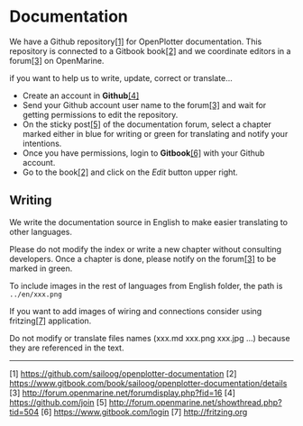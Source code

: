 # Documentation

We have a Github repository[[1]](https://github.com/sailoog/openplotter-documentation) for OpenPlotter documentation. This repository is connected to a Gitbook book[[2]](https://www.gitbook.com/book/sailoog/openplotter-documentation/details) and we coordinate editors in a forum[[3]](http://forum.openmarine.net/forumdisplay.php?fid=16) on OpenMarine.

if you want to help us to write, update, correct or translate...

* Create an account in **Github**[[4]](https://github.com/join)
* Send your Github account user name to the forum[[3]](http://forum.openmarine.net/forumdisplay.php?fid=16) and wait for getting permissions to edit the repository.
* On the sticky post[[5]](http://forum.openmarine.net/showthread.php?tid=504) of the documentation forum, select a chapter marked either in blue for writing or green for translating and notify your intentions.
* Once you have permissions, login to **Gitbook**[[6]](https://www.gitbook.com/login) with your Github account.
* Go to the book[[2]](https://www.gitbook.com/book/sailoog/openplotter-documentation/details) and click on the _Edit_ button upper right.

## Writing

We write the documentation source in English to make easier translating to other languages. 

Please do not modify the index or write a new chapter without consulting developers. Once a chapter is done, please notify on the forum[[3]](http://forum.openmarine.net/forumdisplay.php?fid=16) to be marked in green.

To include images in the rest of languages from English folder, the path is `../en/xxx.png`

If you want to add images of wiring and connections consider using fritzing[[7]](http://fritzing.org) application.

Do not modify or translate files names \(xxx.md xxx.png xxx.jpg ...\) because they are referenced in the text.

---

[1] https://github.com/sailoog/openplotter-documentation
[2] https://www.gitbook.com/book/sailoog/openplotter-documentation/details
[3] http://forum.openmarine.net/forumdisplay.php?fid=16
[4] https://github.com/join
[5] http://forum.openmarine.net/showthread.php?tid=504
[6] https://www.gitbook.com/login
[7] http://fritzing.org
